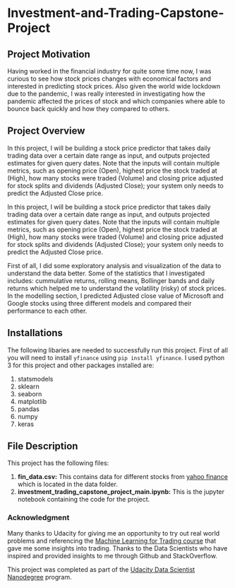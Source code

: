 # Investment-and-Trading-Capstone-Project

## Project Motivation
Having worked in the financial industry for quite some time now, I was curious to see how stock prices changes with economical factors and interested in predicting stock prices. Also given the world wide lockdown due to the pandemic, I was really interested in investigating how the pandemic affected the prices of stock and which companies where able to bounce back quickly and how they compared to others.

## Project Overview
In this project, I will be building a stock price predictor that takes daily trading data over a certain date range as input, and outputs projected estimates for given query dates. Note that the inputs will contain multiple metrics, such as opening price (Open), highest price the stock traded at (High), how many stocks were traded (Volume) and closing price adjusted for stock splits and dividends (Adjusted Close); your system only needs to predict the Adjusted Close price.

In this project, I will be building a stock price predictor that takes daily trading data over a certain date range as input, and outputs projected estimates for given query dates. Note that the inputs will contain multiple metrics, such as opening price (Open), highest price the stock traded at (High), how many stocks were traded (Volume) and closing price adjusted for stock splits and dividends (Adjusted Close); your system only needs to predict the Adjusted Close price.

First of all, I did some exploratory analysis and visualization of the data to understand the data better. Some of the statistics that I investigated includes: cummulative returns, rolling means, Bollinger bands and daily returns which helped me to understand the volatility (risky) of stock prices. In the modelling section, I predicted Adjusted close value of Microsoft and Google stocks using three different models and compared their performance to each other.

## Installations
The following libaries are needed to successfully run this project. First of all you will need to install `yfinance` using `pip install yfinance`.
I used python 3 for this project and other packages installed are:

  1. statsmodels
  2. sklearn
  3. seaborn
  4. matplotlib
  5. pandas
  6. numpy
  7. keras


 ## File Description
 This project has the following files:
 1. **fin_data.csv:** This contains data for different stocks from [yahoo finance](https://finance.yahoo.com/) which is located in the data folder.
 2. **investment_trading_capstone_project_main.ipynb:** This is the jupyter notebook containing the code for the project.


### Acknowledgment
Many thanks to Udacity for giving me an opportunity to try out real world problems and referencing the [Machine Learning for Trading course](https://www.udacity.com/course/machine-learning-for-trading--ud501) that gave me some insights into trading. Thanks to the Data Scientists who have inspired and provided insights to me through Github and StackOverflow.

This project was completed as part of the [Udacity Data Scientist Nanodegree](https://www.udacity.com/course/data-scientist-nanodegree--nd025) program.
